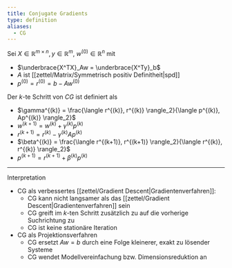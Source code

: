 ```yaml
---
title: Conjugate Gradients
type: definition
aliases:
  - CG
---
```


Sei $X \in \mathbb{R}^{m \times n}, y \in \mathbb{R}^m$, $w^{(0)} \in \mathbb{R}^n$ mit
- $\underbrace{X^TX}_Aw = \underbrace{X^Ty}_b$
- $A$ ist [[zettel/Matrix/Symmetrisch positiv Definitheit|spd]]
- $p^{(0)} = r^{(0)} = b - Aw^{(0)}$

Der $k$-te Schritt von *CG* ist definiert als
- $\gamma^{(k)} = \frac{\langle r^{(k)}, r^{(k)} \rangle_2}{\langle p^{(k)}, Ap^{(k)} \rangle_2}$
- $w^{(k+1)} = w^{(k)} + \gamma^{(k)}p^{(k)}$
- $r^{(k+1)} = r^{(k)} - \gamma^{(k)}Ap^{(k)}$
- $\beta^{(k)} = \frac{\langle r^{(k+1)}, r^{(k+1)} \rangle_2}{\langle r^{(k)}, r^{(k)} \rangle_2}$
- $p^{(k+1)} = r^{(k+1)} + \beta^{(k)}p^{(k)}$

---

Interpretation
- CG als verbessertes [[zettel/Gradient Descent|Gradientenverfahren]]:
	- CG kann nicht langsamer als das [[zettel/Gradient Descent|Gradientenverfahren]] sein
	- CG greift im $k$-ten Schritt zusätzlich zu auf die vorherige Suchrichtung zu
	- CG ist keine stationäre Iteration
- CG als Projektionsverfahren
	- CG ersetzt $Aw = b$ durch eine Folge kleinerer, exakt zu lösender Systeme
	- CG wendet Modellvereinfachung bzw. Dimensionsreduktion an
